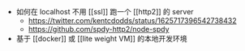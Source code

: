 - 如何在 localhost 不用 [[ssl]] 跑一个 [[http2]] 的 server
	- https://twitter.com/kentcdodds/status/1625717396542738432
	- https://github.com/spdy-http2/node-spdy
- 基于 [[docker]] 或 [[lite weight VM]] 的本地开发环境